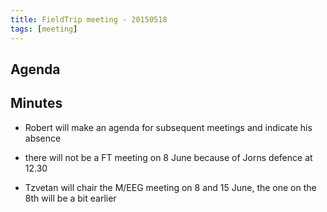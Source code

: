 ```yaml
---
title: FieldTrip meeting - 20150518
tags: [meeting]
---
```


## Agenda

## Minutes

- Robert will make an agenda for subsequent meetings and indicate his absence

- there will not be a FT meeting on 8 June because of Jorns defence at 12.30

- Tzvetan will chair the M/EEG meeting on 8 and 15 June, the one on the 8th will be a bit earlier
